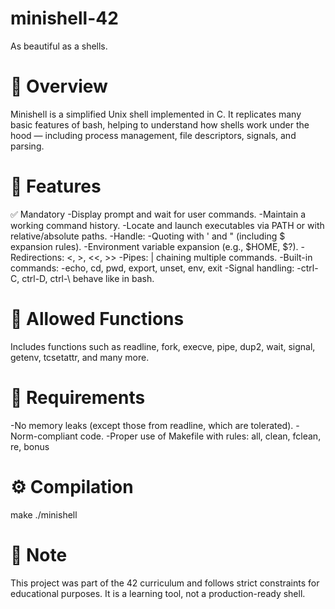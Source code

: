 # minishell-42
As beautiful as a shells.
# 🧠 Overview
Minishell is a simplified Unix shell implemented in C. It replicates many basic features of bash, helping to understand how shells work under the hood — including process management, file descriptors, signals, and parsing.
# 🚀 Features
✅ Mandatory
-Display prompt and wait for user commands.
-Maintain a working command history.
-Locate and launch executables via PATH or with relative/absolute paths.
-Handle:
-Quoting with ' and " (including $ expansion rules).
-Environment variable expansion (e.g., $HOME, $?).
-Redirections: <, >, <<, >>
-Pipes: | chaining multiple commands.
-Built-in commands:
-echo, cd, pwd, export, unset, env, exit
-Signal handling:
-ctrl-C, ctrl-D, ctrl-\ behave like in bash.
# 🧰 Allowed Functions
Includes functions such as readline, fork, execve, pipe, dup2, wait, signal, getenv, tcsetattr, and many more.
# 🧪 Requirements
-No memory leaks (except those from readline, which are tolerated).
-Norm-compliant code.
-Proper use of Makefile with rules: all, clean, fclean, re, bonus
# ⚙️ Compilation
make
./minishell
# 📝 Note
This project was part of the 42 curriculum and follows strict constraints for educational purposes. It is a learning tool, not a production-ready shell.
